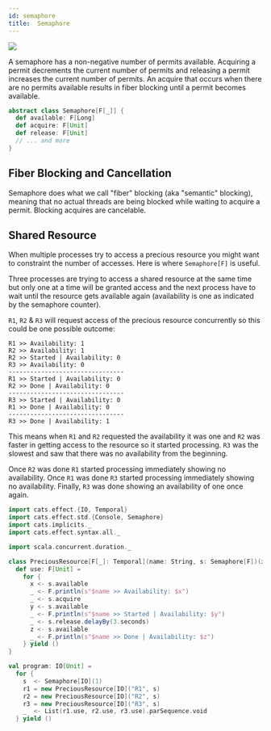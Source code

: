 ```yaml
---
id: semaphore
title:  Semaphore
---
```


![](assets/semaphore.png)

A semaphore has a non-negative number of permits available. Acquiring a permit decrements the current number of permits and releasing a permit increases the current number of permits. An acquire that occurs when there are no permits available results in fiber blocking until a permit becomes available.

```scala
abstract class Semaphore[F[_]] {
  def available: F[Long]
  def acquire: F[Unit]
  def release: F[Unit]
  // ... and more
}
```

## Fiber Blocking and Cancellation

Semaphore does what we call "fiber" blocking (aka "semantic" blocking), meaning that no actual threads are
being blocked while waiting to acquire a permit. Blocking acquires are cancelable.

## Shared Resource

When multiple processes try to access a precious resource you might want to constraint the number of accesses. Here is where `Semaphore[F]` is useful.

Three processes are trying to access a shared resource at the same time but only one at a time will be granted access and the next process have to wait until the resource gets available again (availability is one as indicated by the semaphore counter).

`R1`, `R2` & `R3` will request access of the precious resource concurrently so this could be one possible outcome:

```
R1 >> Availability: 1
R2 >> Availability: 1
R2 >> Started | Availability: 0
R3 >> Availability: 0
--------------------------------
R1 >> Started | Availability: 0
R2 >> Done | Availability: 0
--------------------------------
R3 >> Started | Availability: 0
R1 >> Done | Availability: 0
--------------------------------
R3 >> Done | Availability: 1
```

This means when `R1` and `R2` requested the availability it was one and `R2` was faster in getting access to the resource so it started processing. `R3` was the slowest and saw that there was no availability from the beginning.

Once `R2` was done `R1` started processing immediately showing no availability. Once `R1` was done `R3` started processing immediately showing no availability. Finally, `R3` was done showing an availability of one once again.

```scala mdoc:reset:silent
import cats.effect.{IO, Temporal}
import cats.effect.std.{Console, Semaphore}
import cats.implicits._
import cats.effect.syntax.all._

import scala.concurrent.duration._

class PreciousResource[F[_]: Temporal](name: String, s: Semaphore[F])(implicit F: Console[F]) {
  def use: F[Unit] =
    for {
      x <- s.available
      _ <- F.println(s"$name >> Availability: $x")
      _ <- s.acquire
      y <- s.available
      _ <- F.println(s"$name >> Started | Availability: $y")
      _ <- s.release.delayBy(3.seconds)
      z <- s.available
      _ <- F.println(s"$name >> Done | Availability: $z")
    } yield ()
}

val program: IO[Unit] =
  for {
    s  <- Semaphore[IO](1)
    r1 = new PreciousResource[IO]("R1", s)
    r2 = new PreciousResource[IO]("R2", s)
    r3 = new PreciousResource[IO]("R3", s)
    _  <- List(r1.use, r2.use, r3.use).parSequence.void
  } yield ()
```
